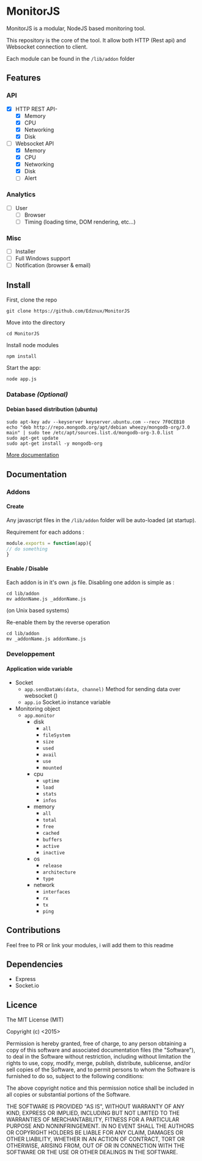# MonitorJS

MonitorJS is a modular, NodeJS based monitoring tool.

This repository is the core of the tool.
It allow both HTTP (Rest api) and Websocket connection to client.

Each module can be found in the `/lib/addon` folder

## Features

### API

- [x] HTTP REST API-
	- [x] Memory
	- [x] CPU
	- [x] Networking
	- [x] Disk
- [ ] Websocket API
	- [x] Memory
	- [x] CPU
	- [x] Networking
	- [x] Disk
	- [ ] Alert

### Analytics

- [ ] User
	+ [ ] Browser
	+ [ ] Timing (loading time, DOM rendering, etc...)

### Misc

- [ ] Installer
- [ ] Full Windows support
- [ ] Notification (browser & email)

## Install

First, clone the repo
```
git clone https://github.com/Edznux/MonitorJS
```

Move into the directory
```
cd MonitorJS
```

Install node modules
```
npm install
```

Start the app:
```
node app.js
```

### Database *(Optional)*

#### Debian based distribution (ubuntu)
```
sudo apt-key adv --keyserver keyserver.ubuntu.com --recv 7F0CEB10
echo "deb http://repo.mongodb.org/apt/debian wheezy/mongodb-org/3.0 main" | sudo tee /etc/apt/sources.list.d/mongodb-org-3.0.list
sudo apt-get update
sudo apt-get install -y mongodb-org
```
[More documentation](https://docs.mongodb.org/v3.0/tutorial/install-mongodb-on-debian/ "More infos")

## Documentation

### Addons

#### Create

Any javascript files in the `/lib/addon` folder will be auto-loaded (at startup).

Requirement for each addons :

```js
module.exports = function(app){
// do something
}
```

#### Enable / Disable

Each addon is in it's own .js file. Disabling one addon is simple as :
```
cd lib/addon
mv addonName.js _addonName.js
```
(on Unix based systems)

Re-enable them by the reverse operation
```
cd lib/addon
mv _addonName.js addonName.js
```

### Developpement

#### Application wide variable

- Socket
	+ `app.sendDataWs(data, channel)` Method for sending data over websocket ()
	+ `app.io` Socket.io instance variable
- Monitoring object
	+ `app.monitor`
		* disk
			- `all`
			- `fileSystem`
			- `size`
			- `used`
			- `avail`
			- `use`
			- `mounted`
		* cpu
			- `uptime`
			- `load`
			- `stats`
			- `infos`
		* memory
			- `all`
			- `total`
			- `free`
			- `cached`
			- `buffers`
			- `active`
			- `inactive`
		* os
			- `release`
			- `architecture`
			- `type`
		* network
			- `interfaces`
			- `rx`
			- `tx`
			- `ping`


## Contributions
Feel free to PR or link your modules, i will add them to this readme

## Dependencies

- Express
- Socket.io

## Licence

The MIT License (MIT)

Copyright (c) <2015> <Edznux>

Permission is hereby granted, free of charge, to any person obtaining a copy
of this software and associated documentation files (the "Software"), to deal
in the Software without restriction, including without limitation the rights
to use, copy, modify, merge, publish, distribute, sublicense, and/or sell
copies of the Software, and to permit persons to whom the Software is
furnished to do so, subject to the following conditions:

The above copyright notice and this permission notice shall be included in
all copies or substantial portions of the Software.

THE SOFTWARE IS PROVIDED "AS IS", WITHOUT WARRANTY OF ANY KIND, EXPRESS OR
IMPLIED, INCLUDING BUT NOT LIMITED TO THE WARRANTIES OF MERCHANTABILITY,
FITNESS FOR A PARTICULAR PURPOSE AND NONINFRINGEMENT. IN NO EVENT SHALL THE
AUTHORS OR COPYRIGHT HOLDERS BE LIABLE FOR ANY CLAIM, DAMAGES OR OTHER
LIABILITY, WHETHER IN AN ACTION OF CONTRACT, TORT OR OTHERWISE, ARISING FROM,
OUT OF OR IN CONNECTION WITH THE SOFTWARE OR THE USE OR OTHER DEALINGS IN
THE SOFTWARE.
